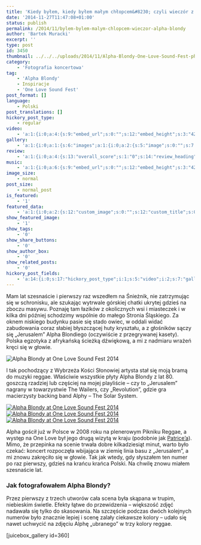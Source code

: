 ```yaml
---
title: 'Kiedy byłem, kiedy byłem małym chłopcem&#8230; czyli wieczór z Alpha Blondy'
date: '2014-11-27T11:47:08+01:00'
status: publish
permalink: /2014/11/bylem-bylem-malym-chlopcem-wieczor-alpha-blondy
author: 'Bartek Muracki'
excerpt: ''
type: post
id: 3450
thumbnail: ../../../uploads/2014/11/Alpha-Blondy-One-Love-Sound-Fest-photo-Bartek-Muracki-05-9884.jpg
category:
    - 'Fotografia koncertowa'
tag:
    - 'Alpha Blondy'
    - Inspiracje
    - 'One Love Sound Fest'
post_format: []
language:
    - Polski
post_translations: []
hickory_post_type:
    - regular
video:
    - 'a:1:{i:0;a:4:{s:9:"embed_url";s:0:"";s:12:"embed_height";s:3:"420";s:15:"self_hosted_url";s:0:"";s:18:"self_hosted_height";s:3:"420";}}'
gallery:
    - 'a:1:{i:0;a:1:{s:6:"images";a:1:{i:0;a:2:{s:5:"image";s:0:"";s:7:"caption";s:0:"";}}}}'
review:
    - 'a:1:{i:0;a:4:{s:13:"overall_score";s:1:"0";s:14:"review_heading";s:0:"";s:12:"summary_text";s:0:"";s:8:"criteria";a:1:{i:0;a:2:{s:4:"name";s:0:"";s:5:"score";s:1:"0";}}}}'
music:
    - 'a:1:{i:0;a:6:{s:9:"embed_url";s:0:"";s:12:"embed_height";s:3:"420";s:16:"soundcloud_embed";s:0:"";s:33:"soundcloud_include_featured_image";s:1:"0";s:13:"spotify_embed";s:0:"";s:30:"spotify_include_featured_image";s:1:"0";}}'
image_size:
    - normal
post_size:
    - normal_post
is_featured:
    - '1'
featured_data:
    - 'a:1:{i:0;a:2:{s:12:"custom_image";s:0:"";s:12:"custom_title";s:0:"";}}'
show_featured_image:
    - '1'
show_tags:
    - '0'
show_share_buttons:
    - '0'
show_author_box:
    - '0'
show_related_posts:
    - '0'
hickory_post_fields:
    - 'a:14:{i:0;s:17:"hickory_post_type";i:1;s:5:"video";i:2;s:7:"gallery";i:3;s:6:"review";i:4;s:5:"music";i:5;s:10:"image_size";i:6;s:9:"post_size";i:7;s:11:"is_featured";i:8;s:13:"featured_data";i:9;s:19:"show_featured_image";i:10;s:9:"show_tags";i:11;s:18:"show_share_buttons";i:12;s:15:"show_author_box";i:13;s:18:"show_related_posts";}'
---
```

Mam lat szesnaście i pierwszy raz wszedłem na Śnieżnik, nie zatrzymując się w schronisku, ale szukając wytrwale górskiej chatki ukrytej gdzieś na zboczu masywu. Poznaję tam łazików z okolicznych wsi i miasteczek i w kilka dni później schodzimy wspólnie do małego Stronia Śląskiego. Za oknem niskiego budynku pasie się stado owiec, w oddali widać zabudowania coraz słabiej błyszczącej huty kryształu, a z głośników sączy się „Jerusalem” Alpha Blondiego (oczywiście z przegrywanej kasety). Polska egzotyka z afrykańską ścieżką dźwiękową, a mi z nadmiaru wrażeń kręci się w głowie.

![Alpha Blondy at One Love Sound Fest 2014](http://music.bartekmuracki.com/wp-content/uploads/2014/11/Alpha-Blondy-One-Love-Sound-Fest-photo-Bartek-Muracki-11-9767.jpg)

I tak pochodzący z Wybrzeża Kości Słonowiej artysta stał się moją bramą do muzyki reggae. Właściwie wszystkie płyty Alpha Blondy z lat 80. goszczą rzadziej lub częściej na mojej playliście – czy to „Jerusalem” nagrany w towarzystwie The Wailers, czy „Revolution”, gdzie gra macierzysty backing band Alphy – The Solar System.

[![Alpha Blondy at One Love Sound Fest 2014](http://music.bartekmuracki.com/wp-content/uploads/2014/11/Alpha-Blondy-One-Love-Sound-Fest-photo-Bartek-Muracki-09-9744.jpg)  ](http://photos.music.bartekmuracki.com/fotografia-koncertowa/360/Alpha-Blondy-at-One-Love-Sound-Fest-2014-Hala-Stulecia/) [![Alpha Blondy at One Love Sound Fest 2014](http://music.bartekmuracki.com/wp-content/uploads/2014/11/Alpha-Blondy-One-Love-Sound-Fest-photo-Bartek-Muracki-05-9884.jpg)  ](http://photos.music.bartekmuracki.com/fotografia-koncertowa/360/Alpha-Blondy-at-One-Love-Sound-Fest-2014-Hala-Stulecia/) [![Alpha Blondy at One Love Sound Fest 2014](http://music.bartekmuracki.com/wp-content/uploads/2014/11/Alpha-Blondy-One-Love-Sound-Fest-photo-Bartek-Muracki-02-9673.jpg)](http://photos.music.bartekmuracki.com/fotografia-koncertowa/360/Alpha-Blondy-at-One-Love-Sound-Fest-2014-Hala-Stulecia/)

Alpha gościł już w Polsce w 2008 roku na plenerowym Pikniku Reggae, a występ na One Love był jego drugą wizytą w kraju (podobnie jak [Patrice’a](http://music.bartekmuracki.com/2014/11/patrice-love-sound-fest-2014/ "Patrice na One Love Sound Fest 2014")). Mimo, że przepinka na scenie trwała dobre kilkadziesiąt minut, warto było czekać: koncert rozpoczęła wbijająca w ziemię linia basu z „Jerusalem”, a mi znowu zakręciło się w głowie. Tak jak wtedy, gdy słyszałem ten numer po raz pierwszy, gdzieś na krańcu krańca Polski. Na chwilę znowu miałem szesnaście lat.

### Jak fotografowałem Alpha Blondy?

Przez pierwszy z trzech utworów cała scena była skąpana w trupim, niebieskim świetle. Efekty łątwe do przewidzenia – większość zdjęć nadawała się tylko do skasowania. Na szczęście podczas dwóch kolejnych numerów było znacznie lepiej i scenę zalały ciekawsze kolory – udało się nawet uchwycić na zdjęciu Alphę „ubranego” w trzy kolory reggae.

\[juicebox\_gallery id=360\]